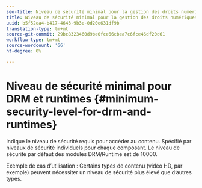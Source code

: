 ```yaml
---
seo-title: Niveau de sécurité minimal pour la gestion des droits numériques et les runtimes
title: Niveau de sécurité minimal pour la gestion des droits numériques et les runtimes
uuid: b5f52ea4-b417-4643-9b3e-0d20e631df9b
translation-type: tm+mt
source-git-commit: 29bc8323460d9be0fce66cbea7c6fce46df20d61
workflow-type: tm+mt
source-wordcount: '66'
ht-degree: 0%

---
```



# Niveau de sécurité minimal pour DRM et runtimes {#minimum-security-level-for-drm-and-runtimes}

Indique le niveau de sécurité requis pour accéder au contenu. Spécifié par niveaux de sécurité individuels pour chaque composant. Le niveau de sécurité par défaut des modules DRM/Runtime est de 10000.

Exemple de cas d’utilisation : Certains types de contenu (vidéo HD, par exemple) peuvent nécessiter un niveau de sécurité plus élevé que d’autres types.
